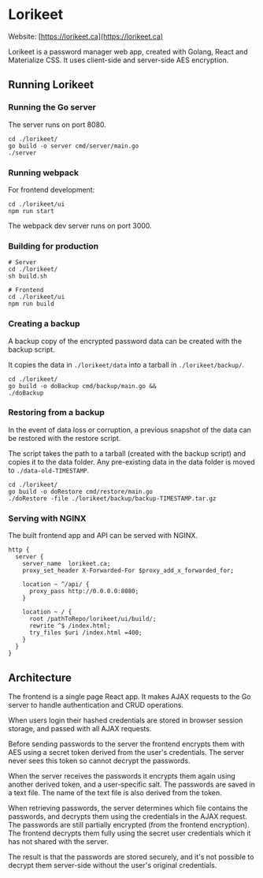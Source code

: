 # Lorikeet

Website: [https://lorikeet.ca](https://lorikeet.ca)

Lorikeet is a password manager web app, created with Golang, React and Materialize CSS. It uses client-side and server-side AES encryption.


## Running Lorikeet

### Running the Go server

The server runs on port 8080.
```
cd ./lorikeet/
go build -o server cmd/server/main.go
./server

```

### Running webpack
For frontend development:
```
cd ./lorikeet/ui
npm run start
```

The webpack dev server runs on port 3000.

### Building for production
```
# Server
cd ./lorikeet/
sh build.sh

# Frontend
cd ./lorikeet/ui
npm run build
```

### Creating a backup
A backup copy of the encrypted password data can be created with the backup script.

It copies the data in `./lorikeet/data` into a tarball in `./lorikeet/backup/`.

```
cd ./lorikeet/
go build -o doBackup cmd/backup/main.go &&
./doBackup
```

### Restoring from a backup
In the event of data loss or corruption, a previous snapshot of the data can be restored with the restore script.

The script takes the path to a tarball (created with the backup script) and copies it to the data folder. 
Any pre-existing data in the data folder  is moved to `./data-old-TIMESTAMP`.

```
cd ./lorikeet/
go build -o doRestore cmd/restore/main.go
./doRestore -file ./lorikeet/backup/backup-TIMESTAMP.tar.gz
```

### Serving with NGINX
The built frontend app and API can be served with NGINX.

```
http {
  server {
    server_name  lorikeet.ca;
    proxy_set_header X-Forwarded-For $proxy_add_x_forwarded_for;

    location ~ ^/api/ {
      proxy_pass http://0.0.0.0:8080;
    }

    location ~ / {
      root /pathToRepo/lorikeet/ui/build/;
      rewrite ^$ /index.html;
      try_files $uri /index.html =400;
    }
  }
}
```


## Architecture
The frontend is a single page React app. It makes AJAX requests to the Go server to handle authentication and CRUD operations.

When users login their hashed credentials are stored in browser session storage, and passed with all AJAX requests.

Before sending passwords to the server the frontend encrypts them with AES using a secret token derived from the user's credentials.
The server never sees this token so cannot decrypt the passwords.

When the server receives the passwords it encrypts them again using another derived token, and a user-specific salt.
The passwords are saved in a text file. The name of the text file is also derived from the token.

When retrieving passwords, the server determines which file contains the passwords, and decrypts them using the credentials in the AJAX request.
The passwords are still partially encrypted (from the frontend encryption). The frontend decrypts them fully using the secret user credentials which it has not shared with the server.

The result is that the passwords are stored securely, and it's not possible to decrypt them server-side without the user's original credentials.
